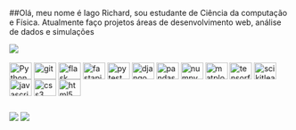 ##Olá, meu nome é Iago Richard, sou estudante de Ciência da computação e Física.
Atualmente faço projetos áreas de desenvolvimento web, análise de dados e simulações
<div>
  <img heigt="180cm" src= "https://github-readme-stats.vercel.app/api?username=Richard-gomes&show_icons=true&hide=contribs,prs&cache_seconds=86400&theme=aura"/>
</div>

  <div style="display: inline_block"><br>
    <img align="center" alt="Python" height="30"width="40"src="https://cdn.jsdelivr.net/gh/devicons/devicon@latest/icons/python/python-original-wordmark.svg">
    <img align="center" alt="git" height="30" width="40" src="https://cdn.jsdelivr.net/gh/devicons/devicon@latest/icons/git/git-original.svg">     
    <img align="center" alt="flask" height="30" width="40"
src="https://cdn.jsdelivr.net/gh/devicons/devicon@latest/icons/flask/flask-original.svg">     
    <img align="center" alt="fastapi" height="30" width="40"
  src="https://cdn.jsdelivr.net/gh/devicons/devicon@latest/icons/fastapi/fastapi-original.svg">        
    <img align="center" alt="pytest" height="30" width="40"
src="https://cdn.jsdelivr.net/gh/devicons/devicon@latest/icons/pytest/pytest-original.svg">     
    <img align="center" alt="django" height="30" width="40"
src="https://cdn.jsdelivr.net/gh/devicons/devicon@latest/icons/django/django-plain.svg">      
    <img align="center" alt="pandas" height="30" width="40"
src="https://cdn.jsdelivr.net/gh/devicons/devicon@latest/icons/pandas/pandas-original-wordmark.svg">
    <img align="center" alt="numpy" height="30" width="40"
src="https://cdn.jsdelivr.net/gh/devicons/devicon@latest/icons/numpy/numpy-original-wordmark.svg">     
    <img align="center" alt="matplotlib" height="30" width="40"
src="https://cdn.jsdelivr.net/gh/devicons/devicon@latest/icons/matplotlib/matplotlib-original-wordmark.svg">   
    <img align="center" alt="tensorflow" height="30" width="40"
src="https://cdn.jsdelivr.net/gh/devicons/devicon@latest/icons/tensorflow/tensorflow-original.svg">  
    <img align="center" alt="scikitlear" height="30" width="40"
src="https://cdn.jsdelivr.net/gh/devicons/devicon@latest/icons/scikitlearn/scikitlearn-original.svg">
    <img align="center" alt="javascript" height="30" width="40"
src="https://cdn.jsdelivr.net/gh/devicons/devicon@latest/icons/javascript/javascript-original.svg">             
    <img align="center" alt="css3" height="30" width="40"
src="https://cdn.jsdelivr.net/gh/devicons/devicon@latest/icons/css3/css3-original.svg">
    <img align="center" alt="html5" height="30" width="40" 
src="https://cdn.jsdelivr.net/gh/devicons/devicon@latest/icons/html5/html5-original.svg">     
  </div>
 
  ##
 
<div> 
  <a href = "mailto:contato.iagorichard@gmail.com"><img src="https://img.shields.io/badge/-Gmail-%23333?style=for-the-badge&logo=gmail&logoColor=white" target="_blank"></a>
  <a href="https://www.linkedin.com/in/iago-richard-gomes/" target="_blank"><img src="https://img.shields.io/badge/-LinkedIn-%230077B5?style=for-the-badge&logo=linkedin&logoColor=white" target="_blank"></a> 
  
</div>
